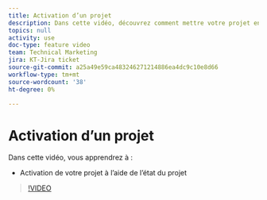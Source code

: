 ```yaml
---
title: Activation d’un projet
description: Dans cette vidéo, découvrez comment mettre votre projet en ligne à l’aide de l’état du projet.
topics: null
activity: use
doc-type: feature video
team: Technical Marketing
jira: KT-Jira ticket
source-git-commit: a25a49e59ca483246271214886ea4dc9c10e8d66
workflow-type: tm+mt
source-wordcount: '38'
ht-degree: 0%

---
```


# Activation d’un projet

Dans cette vidéo, vous apprendrez à :

* Activation de votre projet à l’aide de l’état du projet

>[!VIDEO](https://video.tv.adobe.com/v/335093/?quality=12&learn=on)